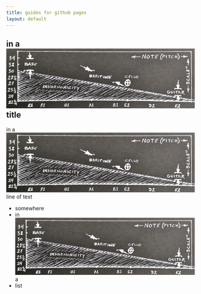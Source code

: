 ```yaml
---
title: guides for github pages
layout: default
---
```


## in a ![inharmony](/help/20200517_inharmonicity.jpg) title

in a ![inharmony](/help/20200517_inharmonicity.jpg) line of text

* somewhere
* in ![inharmony](/help/20200517_inharmonicity.jpg) a
* list



